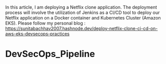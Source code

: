 In this article, I am deploying a Netflix clone application. The deployment process will involve the utilization of Jenkins as a CI/CD tool to deploy our Netflix application on a Docker container and Kubernetes Cluster (Amazon EKS).
Please follow my personal blog : https://sunitabachhav2007.hashnode.dev/deploy-netflix-clone-ci-cd-on-aws-eks-devsecops-practices
# DevSecOps_Pipeline
